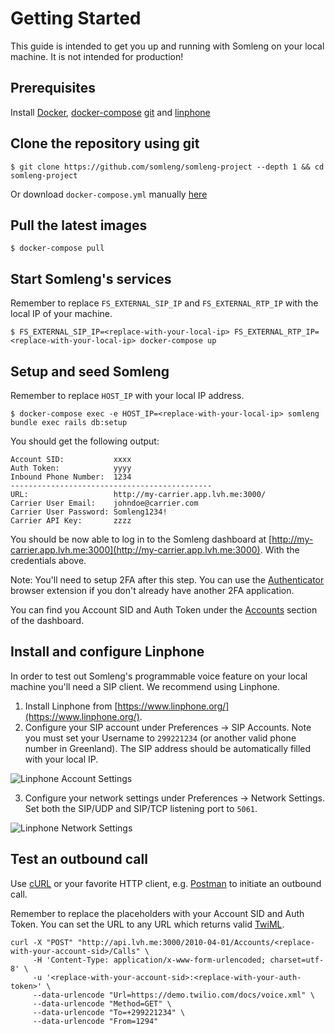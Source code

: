 # Getting Started

This guide is intended to get you up and running with Somleng on your local machine. It is not intended for production!

## Prerequisites

Install [Docker](https://docs.docker.com/engine/installation), [docker-compose](https://docs.docker.com/compose/install/) [git](https://git-scm.com/downloads) and [linphone](https://www.linphone.org/technical-corner/linphone)

## Clone the repository using git

```
$ git clone https://github.com/somleng/somleng-project --depth 1 && cd somleng-project
```

Or download `docker-compose.yml` manually [here](https://raw.githubusercontent.com/somleng/somleng-project/main/docker-compose.yml)

## Pull the latest images

```
$ docker-compose pull
```

## Start Somleng's services

Remember to replace `FS_EXTERNAL_SIP_IP` and `FS_EXTERNAL_RTP_IP` with the local IP of your machine.

```
$ FS_EXTERNAL_SIP_IP=<replace-with-your-local-ip> FS_EXTERNAL_RTP_IP=<replace-with-your-local-ip> docker-compose up
```

## Setup and seed Somleng

Remember to replace `HOST_IP` with your local IP address.

```
$ docker-compose exec -e HOST_IP=<replace-with-your-local-ip> somleng bundle exec rails db:setup
```

You should get the following output:

```
Account SID:           xxxx
Auth Token:            yyyy
Inbound Phone Number:  1234
---------------------------------------------
URL:                   http://my-carrier.app.lvh.me:3000/
Carrier User Email:    johndoe@carrier.com
Carrier User Password: Somleng1234!
Carrier API Key:       zzzz
```

You should be now able to log in to the Somleng dashboard at [http://my-carrier.app.lvh.me:3000](http://my-carrier.app.lvh.me:3000). With the credentials above.

Note: You'll need to setup 2FA after this step. You can use the [Authenticator](https://authenticator.cc/) browser extension if you don't already have another 2FA application.

You can find you Account SID and Auth Token under the [Accounts](http://my-carrier.app.lvh.me:3000/accounts) section of the dashboard.

## Install and configure Linphone

In order to test out Somleng's programmable voice feature on your local machine you'll need a SIP client. We recommend using Linphone.

1. Install Linphone from [https://www.linphone.org/](https://www.linphone.org/).
2. Configure your SIP account under Preferences -> SIP Accounts. Note you must set your Username to `299221234` (or another valid phone number in Greenland). The SIP address should be automatically filled with your local IP.

![Linphone Account Settings](/docs/images/linphone_acct_settings.png?raw=true "Linphone Account Settings")

3. Configure your network settings under Preferences -> Network Settings. Set both the SIP/UDP and SIP/TCP listening port to `5061`.

![Linphone Network Settings](/docs/images/linphone_network_settings.png?raw=true "Linphone Network Settings")

## Test an outbound call

Use [cURL](https://curl.se/) or your favorite HTTP client, e.g. [Postman](https://www.postman.com/) to initiate an outbound call.

Remember to replace the placeholders with your Account SID and Auth Token. You can set the URL to any URL which returns valid [TwiML](https://www.twilio.com/docs/voice/twiml).

```
curl -X "POST" "http://api.lvh.me:3000/2010-04-01/Accounts/<replace-with-your-account-sid>/Calls" \
     -H 'Content-Type: application/x-www-form-urlencoded; charset=utf-8' \
     -u '<replace-with-your-account-sid>:<replace-with-your-auth-token>' \
     --data-urlencode "Url=https://demo.twilio.com/docs/voice.xml" \
     --data-urlencode "Method=GET" \
     --data-urlencode "To=+299221234" \
     --data-urlencode "From=1294"
```
